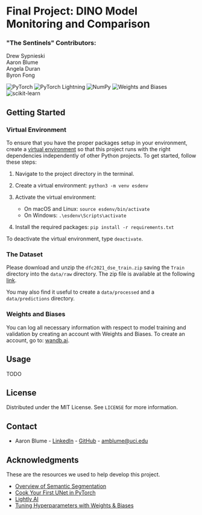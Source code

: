 # Final Project: DINO Model Monitoring and Comparison

### "The Sentinels" Contributors:
Drew Sypnieski<br/>
Aaron Blume<br/>
Angela Duran<br/>
Byron Fong<br/>

![PyTorch](https://img.shields.io/badge/PyTorch-%23EE4C2C.svg?style=for-the-badge&logo=PyTorch&logoColor=white)
![PyTorch Lightning](https://img.shields.io/badge/Lightning-792DE4?style=for-the-badge&logo=lightning&logoColor=white)
![NumPy](https://img.shields.io/badge/numpy-%23013243.svg?style=for-the-badge&logo=numpy&logoColor=white)
![Weights and Biases](https://img.shields.io/badge/Weights_&_Biases-FFBE00?style=for-the-badge&logo=WeightsAndBiases&logoColor=white)
![scikit-learn](https://img.shields.io/badge/scikit--learn-%23F7931E.svg?style=for-the-badge&logo=scikit-learn&logoColor=white)


## Getting Started

### Virtual Environment

To ensure that you have the proper packages setup in your environment, create a [virtual environment](https://docs.python.org/3/library/venv.html) so that this project runs with the right dependencies independently of other Python projects. To get started, follow these steps:

1. Navigate to the project directory in the terminal.

2. Create a virtual environment:
   `python3 -m venv esdenv`
3. Activate the virtual environment:
   * On macOS and Linux:
        `source esdenv/bin/activate`
   * On Windows:
        `.\esdenv\Scripts\activate`
4. Install the required packages:
    `pip install -r requirements.txt`

To deactivate the virtual environment, type `deactivate`.

### The Dataset

Please download and unzip the `dfc2021_dse_train.zip` saving the `Train` directory into the `data/raw` directory. The zip file is available at the following [link](https://drive.google.com/file/d/1mVDV9NkmyfZbkSiD5lkskv_MwOuYxiog/view).

You may also find it useful to create a `data/processed` and a `data/predictions` directory.

### Weights and Biases

You can log all necessary information with respect to model training and validation by creating an account with Weights and Biases. To create an account, go to: [wandb.ai](https://wandb.ai/).


## Usage

TODO


## License

Distributed under the MIT License. See `LICENSE` for more information.


## Contact

- Aaron Blume - [LinkedIn](https://www.linkedin.com/in/aaron-blume/) - [GitHub](https://github.com/aaronist) - amblume@uci.edu


## Acknowledgments

These are the resources we used to help develop this project.

* [Overview of Semantic Segmentation](https://www.jeremyjordan.me/semantic-segmentation/)
* [Cook Your First UNet in PyTorch](https://towardsdatascience.com/cook-your-first-u-net-in-pytorch-b3297a844cf3)
* [Lightly AI](https://github.com/lightly-ai/lightly)
* [Tuning Hyperparameters with Weights & Biases](https://docs.wandb.ai/guides/sweeps)
